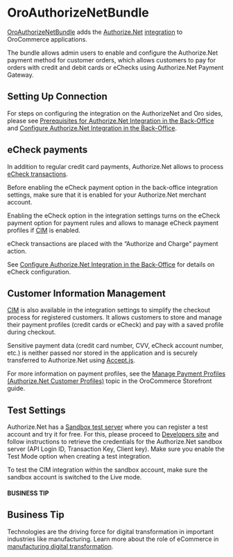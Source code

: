 <a id="bundle-docs-extensions-authorizenet"></a>

# OroAuthorizeNetBundle

<a href="https://github.com/oroinc/OroAuthorizeNetBundle" target="_blank">OroAuthorizeNetBundle</a> adds the <a href="https://www.authorize.net/" target="_blank">Authorize.Net</a> <a href="https://github.com/oroinc/platform/tree/5.1/src/Oro/Bundle/IntegrationBundle" target="_blank">integration</a> to OroCommerce applications.

The bundle allows admin users to enable and configure the Authorize.Net payment method for customer orders, which allows customers to pay for orders with credit and debit cards or eChecks using Authorize.Net Payment Gateway.

## Setting Up Connection

For steps on configuring the integration on the AuthorizeNet and Oro sides, please see [Prerequisites for Authorize.Net Integration in the Back-Office](../../../user/back-office/system/integrations/payment-integration/authorizenet/authorizenet-prerequisites.md#user-guide-payment-prerequisites-authorizenet) and [Configure Authorize.Net Integration in the Back-Office](../../../user/back-office/system/integrations/payment-integration/authorizenet/authorizenet-integration.md#user-guide-payment-configuration-payment-method-integration-authorizenet-details).

## eCheck payments

In addition to regular credit card payments, Authorize.Net allows to process <a href="https://www.authorize.net/payments/echeck/" target="_blank">eCheck transactions</a>.

Before enabling the eCheck payment option in the back-office integration settings, make sure that it is enabled for your Authorize.Net merchant account.

Enabling the eCheck option in the integration settings turns on the eCheck payment option for payment rules and allows to manage eCheck payment profiles if <a href="https://www.authorize.net/our-features/secure-customer-data/" target="_blank">CIM</a> is enabled.

eCheck transactions are placed with the “Authorize and Charge” payment action.

See [Configure Authorize.Net Integration in the Back-Office](../../../user/back-office/system/integrations/payment-integration/authorizenet/authorizenet-integration.md#user-guide-payment-configuration-payment-method-integration-authorizenet-details) for details on eCheck configuration.

## Customer Information Management

<a href="https://www.authorize.net/our-features/secure-customer-data/" target="_blank">CIM</a> is also available in the integration settings to simplify the checkout process for registered customers. It allows customers to store and manage their payment profiles (credit cards or eCheck) and pay with a saved profile during checkout.

Sensitive payment data (credit card number, CVV, eCheck account number, etc.) is neither passed nor stored in the application and is securely transferred to Authorize.Net using <a href="https://developer.authorize.net/api/reference/features/acceptjs.html" target="_blank">Accept.js</a>.

For more information on payment profiles, see the [Manage Payment Profiles (Authorize.Net Customer Profiles)](../../../user/storefront/account/cim/index.md#frontstore-guide-cim) topic in the OroCommerce Storefront guide.

## Test Settings

Authorize.Net has a <a href="https://sandbox.authorize.net/" target="_blank">Sandbox test server</a> where you can register a test account and try it for free. For this, please proceed to <a href="https://developer.authorize.net/" target="_blank">Developers site</a> and follow instructions to retrieve the credentials for the Authorize.Net sandbox server (API Login ID, Transaction Key, Client key). Make sure you enable the Test Mode option when creating a test integration.

To test the CIM integration within the sandbox account, make sure the sandbox account is switched to the Live mode.

#### BUSINESS TIP
## Business Tip

Technologies are the driving force for digital transformation in important industries like manufacturing. Learn more about the role of eCommerce in <a href="https://oroinc.com/b2b-ecommerce/blog/digital-transformation-in-manufacturing/" target="_blank">manufacturing digital transformation</a>.

<!-- Frontend -->
